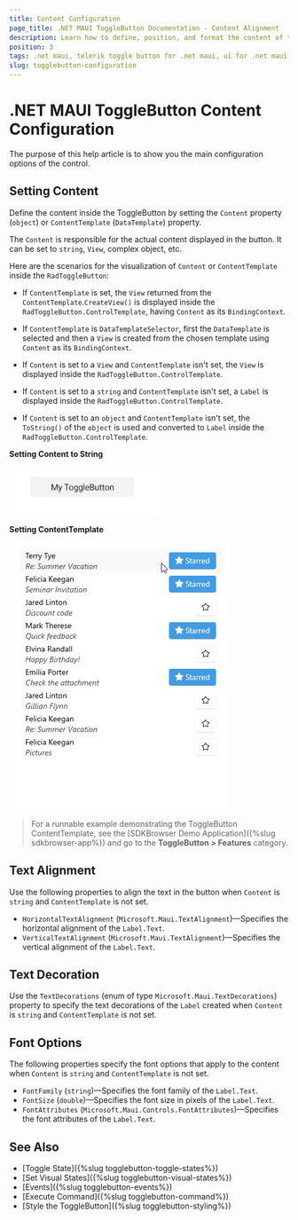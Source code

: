 ```yaml
---
title: Content Configuration
page_title: .NET MAUI ToggleButton Documentation - Content Alignment
description: Learn how to define, position, and format the content of the Telerik ToggleButton for .NET MAUI.
position: 3
tags: .net maui, telerik toggle button for .net maui, ui for .net maui, toggle button, microsoft .net maui
slug: togglebutton-configuration
---
```


# .NET MAUI ToggleButton Content Configuration

The purpose of this help article is to show you the main configuration options of the control.

## Setting Content

Define the content inside the ToggleButton by setting the `Content` property (`object`) or `ContentTemplate` (`DataTemplate`) property.

The `Content` is responsible for the actual content displayed in the button. It can be set to `string`, `View`, complex object, etc.

Here are the scenarios for the visualization of `Content` or `ContentTemplate` inside the `RadToggleButton`:

* If `ContentTemplate` is set, the `View` returned from the `ContentTemplate`.`CreateView()` is displayed inside the `RadToggleButton.ControlTemplate`, having `Content` as its `BindingContext`.

* If `ContentTemplate` is `DataTemplateSelector`, first the `DataTemplate` is selected and then a `View` is created from the chosen template using `Content` as its `BindingContext`.

* If `Content` is set to a `View` and `ContentTemplate` isn't set, the `View` is displayed inside the `RadToggleButton.ControlTemplate`.

* If `Content` is set to a `string` and `ContentTemplate` isn't set, a `Label` is displayed inside the `RadToggleButton.ControlTemplate`.

* If `Content` is set to an `object` and `ContentTemplate` isn't set, the `ToString()` of the `object` is used and converted to `Label` inside the `RadToggleButton.ControlTemplate`.

__Setting Content to String__

<snippet id='togglebutton-gettingstarted-xaml' />

![.NET MAUI ToggleButton Content](images/togglebutton-content.png "ToggleButton for .NET MAUI")

__Setting ContentTemplate__

<snippet id='togglebutton-content-template' />

![.NET MAUI ToggleButton ContentTemplate](images/togglebutton-content-template.gif "ToggleButton for .NET MAUI")

> For a runnable example demonstrating the ToggleButton ContentTemplate, see the [SDKBrowser Demo Application]({%slug sdkbrowser-app%}) and go to the **ToggleButton > Features** category.

## Text Alignment

Use the following properties to align the text in the button when `Content` is `string` and `ContentTemplate` is not set.

* `HorizontalTextAlignment` (`Microsoft.Maui.TextAlignment`)&mdash;Specifies the horizontal alignment of the `Label.Text`. 
* `VerticalTextAlignment` (`Microsoft.Maui.TextAlignment`)&mdash;Specifies the vertical alignment of the `Label.Text`.

## Text Decoration

Use the `TextDecorations` (enum of type `Microsoft.Maui.TextDecorations`) property to specify the text decorations of the `Label` created when `Content` is `string` and `ContentTemplate` is not set.

## Font Options

The following properties specify the font options that apply to the content when `Content` is `string` and `ContentTemplate` is not set.

* `FontFamily` (`string`)&mdash;Specifies the font family of the `Label.Text`.
* `FontSize` (`double`)&mdash;Specifies the font size in pixels of the `Label.Text`.
* `FontAttributes` (`Microsoft.Maui.Controls.FontAttributes`)&mdash;Specifies the font attributes of the `Label.Text`.

## See Also

- [Toggle State]({%slug togglebutton-toggle-states%})
- [Set Visual States]({%slug togglebutton-visual-states%})
- [Events]({%slug togglebutton-events%})
- [Execute Command]({%slug togglebutton-command%})
- [Style the ToggleButton]({%slug togglebutton-styling%})